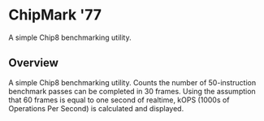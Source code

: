 ChipMark '77
============

A simple Chip8 benchmarking utility.

## Overview
A simple Chip8 benchmarking utility. Counts the number of 50-instruction
benchmark passes can be completed in 30 frames. Using the assumption that
60 frames is equal to one second of realtime, kOPS (1000s of Operations
Per Second) is calculated and displayed.
